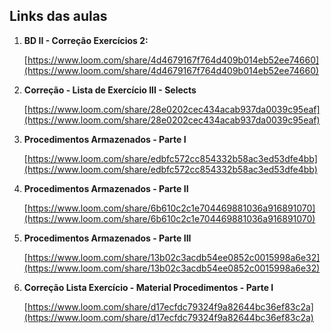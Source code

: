 ## Links das aulas

1. **BD II - Correção Exercícios 2:**

   [https://www.loom.com/share/4d4679167f764d409b014eb52ee74660](https://www.loom.com/share/4d4679167f764d409b014eb52ee74660)

2. **Correção - Lista de Exercício III - Selects**

   [https://www.loom.com/share/28e0202cec434acab937da0039c95eaf](https://www.loom.com/share/28e0202cec434acab937da0039c95eaf)

3. **Procedimentos Armazenados - Parte I**

   [https://www.loom.com/share/edbfc572cc854332b58ac3ed53dfe4bb](https://www.loom.com/share/edbfc572cc854332b58ac3ed53dfe4bb)

4. **Procedimentos Armazenados - Parte II**

   [https://www.loom.com/share/6b610c2c1e704469881036a916891070](https://www.loom.com/share/6b610c2c1e704469881036a916891070)

5. **Procedimentos Armazenados - Parte III**

   [https://www.loom.com/share/13b02c3acdb54ee0852c0015998a6e32](https://www.loom.com/share/13b02c3acdb54ee0852c0015998a6e32)

6. **Correção Lista Exercício - Material Procedimentos - Parte I**

   [https://www.loom.com/share/d17ecfdc79324f9a82644bc36ef83c2a](https://www.loom.com/share/d17ecfdc79324f9a82644bc36ef83c2a)















